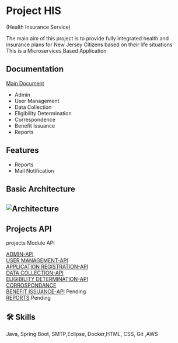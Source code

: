 
# Project HIS
(Health Insurance Service)

The main aim of this project is to provide fully integrated health and insurance plans for New Jersey Citizens based on their life situations  
This is a Microservices Based Application



## Documentation

[Main Document](https://github.com/Manubk/HIS/assets/106378286/adf68571-16a6-4874-821a-b0e9f5a0458f)



- Admin
- User Management
- Data Collection
- Eligibility Determination
- Correspondence
- Benefit Issuance
- Reports

## Features

- Reports
- Mail Notification


## Basic Architecture

## ![Architecture](https://github.com/Manubk/HIS/assets/106378286/adf68571-16a6-4874-821a-b0e9f5a0458f)

## Projects API

projects Module API

[ADMIN-API](https://github.com/Manubk/Admin_Api_HIS.git)  
[USER MANAGEMENT-API](https://github.com/Manubk/User-Management_API_HIS.git)  
[APPLICATION REGISTRATION-API](https://github.com/Manubk/Application-Registration_API_HIS.git)  
[DATA COLLECTION-API]( https://github.com/Manubk/Data-Collection_API_HIS.git)  
[ELIGIBILITY DETERMINATION-API](https://github.com/Manubk/Eligibility-Determination_API_HIS.git)  
[CORROSPONDANCE](https://github.com/Manubk/Correspondences_API_HIS.git)  
[BENEFIT ISSUANCE-API](https://github.com/Manubk/Benefit-Issuance_API_HIS.git)  Pending  
[REPORTS](https://github.com/Manubk/Reports_API_HIS.git) Pending


## 🛠 Skills
Java, Spring Boot, SMTP,Eclipse, Docker,HTML, CSS, Git ,AWS

